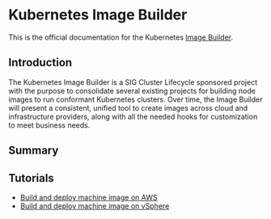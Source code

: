 # Kubernetes Image Builder

This is the official documentation for the Kubernetes [Image Builder](https://github.com/kubernetes-sigs/image-builder).

## Introduction

The Kubernetes Image Builder is a SIG Cluster Lifecycle sponsored project with the purpose to consolidate several existing projects for building node images to run conformant Kubernetes clusters. Over time, the Image Builder will present a consistent, unified tool to create images across cloud and infrastructure providers, along with all the needed hooks for customization to meet business needs.

## Summary

## Tutorials

- [Build and deploy machine image on AWS](./tutorials/build-deploy-aws.md)
- [Build and deploy machine image on vSphere](./tutorials/build-deploy-vsphere.md)
